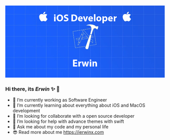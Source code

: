 ![ios Developer](https://github.com/ierwinx/ierwinx/blob/main/baner1.jpg)

### Hi there, its _Erwin_ ✨ 👋

- 🔭  I’m currently working as Software Engineer
- 🌱  I’m currently learning about everything about iOS and MacOS development
- 👯  I’m looking for collaborate with a open source developer
- 🤔  I’m looking for help with advance themes with swift
- 💬  Ask me about my code and my personal life
- 😎  Read more about me https://ierwinx.com
